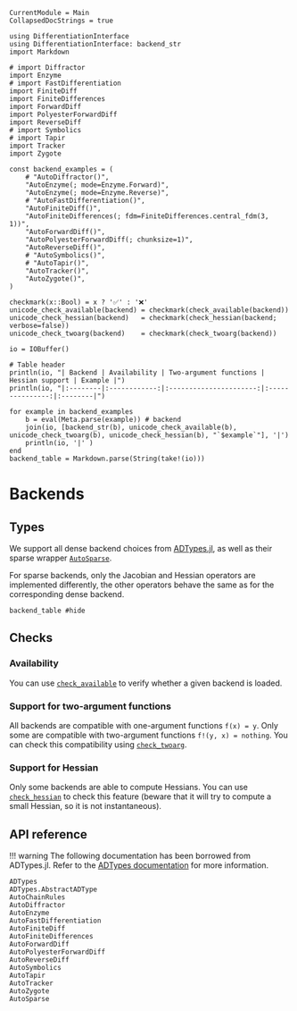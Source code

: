 ```@meta
CurrentModule = Main
CollapsedDocStrings = true
```

```@setup backends
using DifferentiationInterface
using DifferentiationInterface: backend_str
import Markdown

# import Diffractor
import Enzyme
# import FastDifferentiation
import FiniteDiff
import FiniteDifferences
import ForwardDiff
import PolyesterForwardDiff
import ReverseDiff
# import Symbolics
# import Tapir
import Tracker
import Zygote

const backend_examples = (
    # "AutoDiffractor()",
    "AutoEnzyme(; mode=Enzyme.Forward)",
    "AutoEnzyme(; mode=Enzyme.Reverse)",
    # "AutoFastDifferentiation()",
    "AutoFiniteDiff()",
    "AutoFiniteDifferences(; fdm=FiniteDifferences.central_fdm(3, 1))",
    "AutoForwardDiff()",
    "AutoPolyesterForwardDiff(; chunksize=1)",
    "AutoReverseDiff()",
    # "AutoSymbolics()",
    # "AutoTapir()",
    "AutoTracker()",
    "AutoZygote()",
)

checkmark(x::Bool) = x ? '✅' : '❌'
unicode_check_available(backend) = checkmark(check_available(backend))
unicode_check_hessian(backend)   = checkmark(check_hessian(backend; verbose=false))
unicode_check_twoarg(backend)    = checkmark(check_twoarg(backend))

io = IOBuffer()

# Table header 
println(io, "| Backend | Availability | Two-argument functions | Hessian support | Example |")
println(io, "|:--------|:------------:|:----------------------:|:---------------:|:--------|")

for example in backend_examples
    b = eval(Meta.parse(example)) # backend
    join(io, [backend_str(b), unicode_check_available(b), unicode_check_twoarg(b), unicode_check_hessian(b), "`$example`"], '|')
    println(io, '|' )
end
backend_table = Markdown.parse(String(take!(io)))
```

# Backends

## Types

We support all dense backend choices from [ADTypes.jl](https://github.com/SciML/ADTypes.jl), as well as their sparse wrapper [`AutoSparse`](@ref).

For sparse backends, only the Jacobian and Hessian operators are implemented differently, the other operators behave the same as for the corresponding dense backend.

```@example backends
backend_table #hide
```

## Checks

### Availability

You can use [`check_available`](@ref) to verify whether a given backend is loaded.

### Support for two-argument functions

All backends are compatible with one-argument functions `f(x) = y`.
Only some are compatible with two-argument functions `f!(y, x) = nothing`.
You can check this compatibility using [`check_twoarg`](@ref).

### Support for Hessian

Only some backends are able to compute Hessians.
You can use [`check_hessian`](@ref) to check this feature (beware that it will try to compute a small Hessian, so it is not instantaneous).

## API reference

!!! warning
    The following documentation has been borrowed from ADTypes.jl.
    Refer to the [ADTypes documentation](https://sciml.github.io/ADTypes.jl/stable/) for more information.

```@docs
ADTypes
ADTypes.AbstractADType
AutoChainRules
AutoDiffractor
AutoEnzyme
AutoFastDifferentiation
AutoFiniteDiff
AutoFiniteDifferences
AutoForwardDiff
AutoPolyesterForwardDiff
AutoReverseDiff
AutoSymbolics
AutoTapir
AutoTracker
AutoZygote
AutoSparse
```
